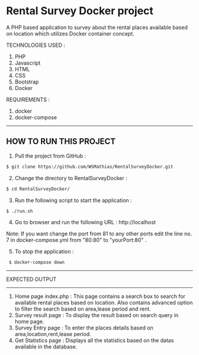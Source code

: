 # Rental Survey Docker project
A PHP based application to survey about the rental places available based on location which utilizes Docker container concept.

TECHNOLOGIES USED :
1. PHP 
2. Javascript
3. HTML
4. CSS
5. Bootstrap
6. Docker


 
REQUIREMENTS : 

1. docker
2. docker-compose

------------------------------------------
HOW TO RUN THIS PROJECT 
------------------------------------------
1. Pull the project from GitHub :
```bash
$ git clone https://github.com/WSMathias/RentalSurveyDocker.git
```
2. Change the directory to RentalSurveyDocker :
```bash
$ cd RentalSurveyDocker/
```
3. Run the following script to start the application :
```bash
$ ./run.sh
```
4. Go to browser and run the following URL :
           	http://localhost

Note: If you want change the port from 81 to any other ports edit the line no. 7
in docker-compose.yml from "80:80" to "yourPort:80" . 

5. To stop the application :
```bash
 $ docker-compose down
 ```

___________________________________________
EXPECTED OUTPUT
___________________________________________


1. Home page index.php :
	This page contains a search box to search for available rental places based on location.
	Also contains advanced option to filter the search based on area,lease period and rent.	
2. Survey result page :
	To display the result based on search query in home page.
3. Survey Entry page :
	To enter the places details based on area,location,rent,lease period.
4. Get Statistics page :
	Displays all the statistics based on the datas available in the database.


